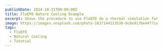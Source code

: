 ```yaml
---
publishDate: 2024-10-31T00:00:00Z
title: FloEFD Nature Cooling Example
excerpt: Shows the procedure to use FloEFD do a thermal simulation for a natural cooling product.
image: https://images.unsplash.com/photo-1637144113536-9c6e917be447?ixlib=rb-4.0.3&ixid=M3wxMjA3fDB8MHxwaG90by1wYWdlfHx8fGVufDB8fHx8fA%3D%3D&auto=format&fit=crop&w=1674&q=80
tags:
  - FloEFD
  - Natural Cooling
  - Tutotial
---
```


